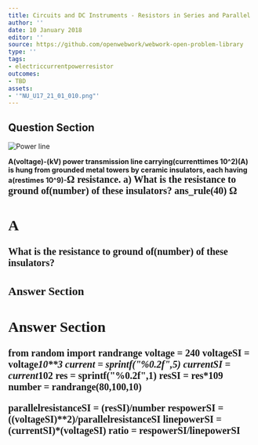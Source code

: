 ```yaml
---
title: Circuits and DC Instruments - Resistors in Series and Parallel
author: ''
date: 10 January 2018
editor: ''
source: https://github.com/openwebwork/webwork-open-problem-library
type: ''
tags:
- electriccurrentpowerresistor
outcomes:
- TBD
assets:
- '"NU_U17_21_01_010.png"'
---
```


## Question Section 

![Power line]("NU_U17_21_01_010.png")

<b>
A(voltage)-(kV) power transmission line carrying(currenttimes 10^2)(A) is hung from grounded metal towers by ceramic insulators, each having a(restimes 10^9)-<span style="font-family: 'Times'; font-size: 20px";>&Omega;<span> resistance.
a) What is the resistance to ground of(number) of these insulators?
ans_rule(40) <span style="font-family: 'Times'; font-size: 20px";>&Omega;<span>

## A
What is the resistance to ground of(number) of these insulators?
### Answer Section


## Answer Section

from random import randrange
voltage = 240
voltageSI = voltage*10**3
current = sprintf("%0.2f",5)
currentSI = current*10**2
res = sprintf("%0.2f",1)
resSI = res*10**9
number = randrange(80,100,10)

parallelresistanceSI = (resSI)/number
respowerSI = ((voltageSI)**2)/parallelresistanceSI
linepowerSI = (currentSI)*(voltageSI)
ratio = respowerSI/linepowerSI